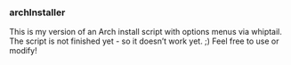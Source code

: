 ### archInstaller

This is my version of an Arch install script with options menus via whiptail. The script is not finished yet - so it doesn’t work yet. ;)
Feel free to use or modify!